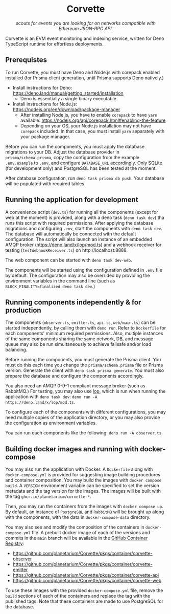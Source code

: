 <div align="center">
  
# Corvette
*scouts for events you are looking for on networks compatible with Ethereum
JSON-RPC API.*
</div>

Corvette is an EVM event monitoring and indexing service, written for Deno
TypeScript runtime for effortless deployments.


## Prerequistes

To run Corvette, you must have Deno and Node.js with corepack enabled installed
(for Prisma client generation, until Prisma supports Deno natively.)

* Install instructions for Deno:
  https://deno.land/manual/getting_started/installation
  * Deno is essentially a single binary executable.
* Install instructions for Node.js:
  https://nodejs.org/en/download/package-manager
  * After installing Node.js, you have to enable `corepack` to have `yarn`
    available: https://nodejs.org/api/corepack.html#enabling-the-feature
  * Depending on your OS, your Node.js installation may not have `corepack`
    included. In that case, you must install `yarn` separately with your
    package manager.

Before you can run the components, you must apply the database migrations to
your DB. Adjust the database provider in `prisma/schema.prisma`, copy the
configuration from the example `.env.example` to `.env`, and configure
`DATABASE_URL` accordingly. Only SQLite (for development only) and PostgreSQL
has been tested at the moment.

After database configuration, run `deno task prisma db push`. Your database
will be populated with required tables.


## Running the application for development

A convenience script (`dev.ts`) for running all the components (except for web
at the moment) is provided, along with a deno task (`deno task dev`) tha runs
this script with required permissions. After applying the database migrations
and configuring `.env`, start the components with `deno task dev`. The database
will automatically be connected with the default configuration. The script will
also launch an instance of an embedded AMQP broker
(https://deno.land/x/lop/mod.ts) and a webhook receiver for testing
(`testWebhookReceiver.ts`) on http://localhost:8888.

The web component can be started with `deno task dev-web`.

The components will be started using the configuration defined in `.env` file
by default. The configuration may also be overrided by providing the
environment variables in the command line (such as
`BLOCK_FINALITY=finalized deno task dev`.)


## Running components independently & for production

The components (`observer.ts`, `emitter.ts`, `api.ts`, `web/main.ts`) can be
started independently, by calling them with `deno run`. Refer to `Dockerfile`
for each components' minimum required permissions. Also, multiple instances
of the same components sharing the same network, DB, and message queue may also
be run simultaneously to achieve failsafe and/or load balancing.

Before running the components, you must generate the Prisma client. You must do
this each time you change the `prisma/schema.prisma` file or Prisma version.
Generate the client with `deno task prisma generate`. You must also prepare the
database and configure the components accordingly.

You also need an AMQP 0-9-1 compliant message broker (such as RabbitMQ.) For
testing, you may also use [lop](https://deno.land/x/lop/mod.ts), which is run
when running the application with `deno task dev`:
`deno run -A https://deno.land/x/lop/mod.ts`.

To configure each of the components with different configurations, you may need
multiple copies of the application directory, or you may also provide the
configuration as environment variables.

You can run each components like the following:
`deno run -A observer.ts`.


## Building docker images and running with docker-compose

You may also run the application with Docker. A `Dockerfile` along with
`docker-compose.yml` is provided for suggesting image building procedures and
container composition. You may build the images with `docker compose build`.
A `VERSION` environment variable can be specified to set the version metadata
and the tag version for the images. The images will be built with the tag
`ghcr.io/planetarium/corvette-*`.

Then, you may run the containers from the images with `docker compose up`. By
default, an instance of `PostgreSQL` and `RabbitMQ` will be brought up along
with the components, with the data in `docker-compose-data` directory.

You may also see and modify the composition of the containers in
`docker-compose.yml` file. A prebuilt docker image of each of the versions and
commits in the `main` branch will be available in the [GitHub Container
Registry](
https://github.com/orgs/planetarium/packages?ecosystem=container):

* https://github.com/planetarium/Corvette/pkgs/container/corvette-observer
* https://github.com/planetarium/Corvette/pkgs/container/corvette-emitter
* https://github.com/planetarium/Corvette/pkgs/container/corvette-api
* https://github.com/planetarium/Corvette/pkgs/container/corvette-web

To use these images with the provided `docker-compose.yml` file, remove the
`build` sections of each of the containers and replace the tag with the
published tags. Note that these containers are made to use PostgreSQL for the
database.
